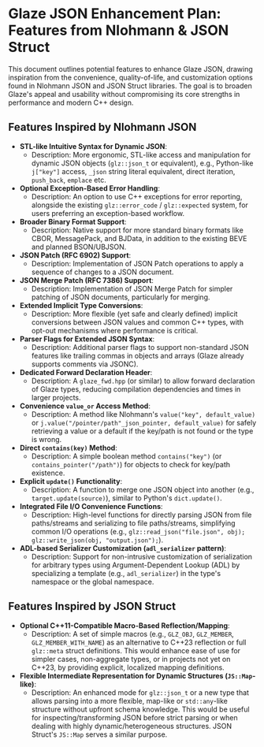 # Glaze JSON Enhancement Plan: Features from Nlohmann & JSON Struct

This document outlines potential features to enhance Glaze JSON, drawing inspiration from the convenience, quality-of-life, and customization options found in Nlohmann JSON and JSON Struct libraries. The goal is to broaden Glaze's appeal and usability without compromising its core strengths in performance and modern C++ design.

## Features Inspired by Nlohmann JSON

*   **STL-like Intuitive Syntax for Dynamic JSON**:
    *   Description: More ergonomic, STL-like access and manipulation for dynamic JSON objects (`glz::json_t` or equivalent), e.g., Python-like `j["key"]` access, `_json` string literal equivalent, direct iteration, `push_back`, `emplace` etc.
*   **Optional Exception-Based Error Handling**:
    *   Description: An option to use C++ exceptions for error reporting, alongside the existing `glz::error_code` / `glz::expected` system, for users preferring an exception-based workflow.
*   **Broader Binary Format Support**:
    *   Description: Native support for more standard binary formats like CBOR, MessagePack, and BJData, in addition to the existing BEVE and planned BSON/UBJSON.
*   **JSON Patch (RFC 6902) Support**:
    *   Description: Implementation of JSON Patch operations to apply a sequence of changes to a JSON document.
*   **JSON Merge Patch (RFC 7386) Support**:
    *   Description: Implementation of JSON Merge Patch for simpler patching of JSON documents, particularly for merging.
*   **Extended Implicit Type Conversions**:
    *   Description: More flexible (yet safe and clearly defined) implicit conversions between JSON values and common C++ types, with opt-out mechanisms where performance is critical.
*   **Parser Flags for Extended JSON Syntax**:
    *   Description: Additional parser flags to support non-standard JSON features like trailing commas in objects and arrays (Glaze already supports comments via JSONC).
*   **Dedicated Forward Declaration Header**:
    *   Description: A `glaze_fwd.hpp` (or similar) to allow forward declaration of Glaze types, reducing compilation dependencies and times in larger projects.
*   **Convenience `value_or` Access Method**:
    *   Description: A method like Nlohmann's `value("key", default_value)` or `j.value("/pointer/path"_json_pointer, default_value)` for safely retrieving a value or a default if the key/path is not found or the type is wrong.
*   **Direct `contains(key)` Method**:
    *   Description: A simple boolean method `contains("key")` (or `contains_pointer("/path")`) for objects to check for key/path existence.
*   **Explicit `update()` Functionality**:
    *   Description: A function to merge one JSON object into another (e.g., `target.update(source)`), similar to Python's `dict.update()`.
*   **Integrated File I/O Convenience Functions**:
    *   Description: High-level functions for directly parsing JSON from file paths/streams and serializing to file paths/streams, simplifying common I/O operations (e.g., `glz::read_json("file.json", obj); glz::write_json(obj, "output.json");`).
*   **ADL-based Serializer Customization (`adl_serializer` pattern)**:
    *   Description: Support for non-intrusive customization of serialization for arbitrary types using Argument-Dependent Lookup (ADL) by specializing a template (e.g., `adl_serializer`) in the type's namespace or the global namespace.

## Features Inspired by JSON Struct

*   **Optional C++11-Compatible Macro-Based Reflection/Mapping**:
    *   Description: A set of simple macros (e.g., `GLZ_OBJ`, `GLZ_MEMBER`, `GLZ_MEMBER_WITH_NAME`) as an alternative to C++23 reflection or full `glz::meta` struct definitions. This would enhance ease of use for simpler cases, non-aggregate types, or in projects not yet on C++23, by providing explicit, localized mapping definitions.
*   **Flexible Intermediate Representation for Dynamic Structures (`JS::Map`-like)**:
    *   Description: An enhanced mode for `glz::json_t` or a new type that allows parsing into a more flexible, map-like or `std::any`-like structure without upfront schema knowledge. This would be useful for inspecting/transforming JSON before strict parsing or when dealing with highly dynamic/heterogeneous structures. JSON Struct's `JS::Map` serves a similar purpose.
